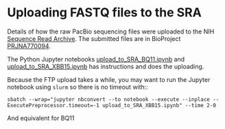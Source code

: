# Uploading FASTQ files to the SRA

Details of how the raw PacBio sequencing files were uploaded to the NIH [Sequence Read Archive](https://www.ncbi.nlm.nih.gov/sra).
The submitted files are in BioProject [PRJNA770094](https://www.ncbi.nlm.nih.gov/bioproject/PRJNA770094).

The Python Jupyter notebooks [upload_to_SRA_BQ11.ipynb](upload_to_SRA_BQ11.ipynb) and [upload_to_SRA_XBB15.ipynb](upload_to_SRA_XBB15.ipynb) has instructions and does the uploading.

Because the FTP upload takes a while, you may want to run the Jupyter notebook using `slurm` so there is no timeout with::

    sbatch --wrap="jupyter nbconvert --to notebook --execute --inplace --ExecutePreprocessor.timeout=-1 upload_to_SRA_XBB15.ipynb" --time 2-0

And equivalent for BQ11